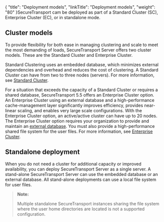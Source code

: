 {
    "title": "Deployment models",
    "linkTitle": "Deployment models",
    "weight": "80"
}<span class="mc-variable axway_variables.Component_Short_Name variable">SecureTransport</span> cam be deployed as part of a Standard Cluster (SC), Enterprise Cluster (EC), or in standalone mode.

<span id="Clusteri"></span>

## Cluster models

To provide flexibility for both ease in managing clustering and scale to meet the most demanding of loads, <span class="mc-variable axway_variables.Component_Short_Name variable">SecureTransport</span> Server offers two cluster models. These are the Standard Cluster and Enterprise Cluster.

Standard Clustering uses an embedded database, which minimizes external dependencies and overhead and reduces the cost of clustering. A Standard Cluster can have from two to three nodes (servers). For more information, see <a href="../../c_st_standardclustering#Standard_Clustering_3967700027_1013811" class="MCXref xref">Standard Cluster</a>.

For a situation that exceeds the capacity of a Standard Cluster or requires a shared database, <span class="mc-variable axway_variables.Component_Short_Name variable">SecureTransport</span> <span class="mc-variable axway_variables.Component_Version variable">5.5</span> offers an Enterprise Cluster option. An Enterprise Cluster using an external database and a high-performance cache-management layer significantly improves efficiency, provides near-linear scaling, and enables very large scale configurations. With the Enterprise Cluster option, an active/active cluster can have up to 20 nodes. The Enterprise Cluster option requires your organization to provide and maintain an [external database](../r_st_axway_and_third-party_software_support#Database). You must also provide a high-performance shared file system for the user files. For more information, see <a href="../../c_st_largeenterpriseclustering#Large_Enterprise_Clustering_2746683174_1079954" class="MCXref xref">Enterprise Cluster</a>.

## Standalone deployment

When you do not need a cluster for additional capacity or improved availability, you can deploy <span class="mc-variable axway_variables.Component_Short_Name variable">SecureTransport</span> Server as a single server. A stand-alone <span class="mc-variable axway_variables.Component_Short_Name variable">SecureTransport</span> Server can use the embedded database or an external database. All stand-alone deployments can use a local file system for user files.

> **Note:**
>
> Multiple standalone SecureTransport instances sharing the file system where the user home directories are located is not a supported configuration.

